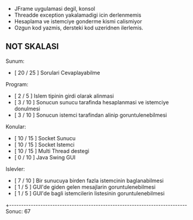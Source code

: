 * JFrame uygulamasi degil, konsol
* Threadde exception yakalamadigi icin derlenmemis
* Hesaplama ve istemciye gonderme kismi calismiyor
* Ozgun kod yazmis, dersteki kod uzeridnen ilerlemis.

NOT SKALASI
-------------------

Sunum:
- [ 20 / 25 ] Sorulari Cevaplayabilme

Program:
- [ 2 /  5 ] Islem tipinin girdi olarak alinmasi 
- [ 3 / 10 ] Sonucun sunucu tarafinda hesaplanmasi ve istemciye donulmesi
- [ 3 / 10 ] Sonucun istemci tarafindan alinip goruntulenebilmesi

Konular:
- [ 10 / 15 ] Socket Sunucu
- [ 10 / 15 ] Socket Istemci
- [ 10 / 15 ] Multi Thread destegi
- [ 0 / 10 ] Java Swing GUI

Islevler:
- [ 7 / 10 ] Bir sunucuya birden fazla istemcinin baglanabilmesi
- [ 1 /  5 ] GUI'de giden gelen mesajlarin goruntulenebilmesi
- [ 1 /  5 ] GUI'de bagli istemcilerin listesinin goruntulenebilmesi

+--------------------------------------------------------------------------
Sonuc: 67